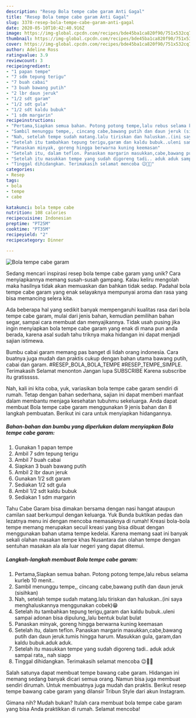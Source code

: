 ```yaml
---
description: "Resep Bola tempe cabe garam Anti Gagal"
title: "Resep Bola tempe cabe garam Anti Gagal"
slug: 3378-resep-bola-tempe-cabe-garam-anti-gagal
date: 2020-05-10T10:42:40.916Z
image: https://img-global.cpcdn.com/recipes/bde45ba1ca820f90/751x532cq70/bola-tempe-cabe-garam-foto-resep-utama.jpg
thumbnail: https://img-global.cpcdn.com/recipes/bde45ba1ca820f90/751x532cq70/bola-tempe-cabe-garam-foto-resep-utama.jpg
cover: https://img-global.cpcdn.com/recipes/bde45ba1ca820f90/751x532cq70/bola-tempe-cabe-garam-foto-resep-utama.jpg
author: Adeline Ross
ratingvalue: 3.9
reviewcount: 3
recipeingredient:
- "1 papan tempe"
- "7 sdm tepung terigu"
- "7 buah cabai"
- "3 buah bawang putih"
- "2 lbr daun jeruk"
- "1/2 sdt garam"
- "1/2 sdt gula"
- "1/2 sdt kaldu bubuk"
- "1 sdm margarin"
recipeinstructions:
- "Pertama,Siapkan semua bahan. Potong potong tempe,lalu rebus selama kurleb 10 menit.."
- "Sambil menunggu tempe,, cincang cabe,bawang putih dan daun jeruk (sisihkan)"
- "Nah, setelah tempe sudah matang.lalu tiriskan dan haluskan..(ini saya menghaluskannya menggunakan cobek)😁"
- "Setelah itu tambahkan tepung terigu,garam dan kaldu bubuk..uleni sampai adonan bisa dipulung,,lalu bentuk bulat bulat"
- "Panaskan minyak, goreng hingga berwarna kuning keemasan"
- "Setelah itu, dalam teflon. Panaskan margarin masukkan,cabe,bawang putih dan daun jeruk.tumis hingga harum. Masukkan gula, garam,dan kaldu bubuk.aduk aduk."
- "Setelah itu masukkan tempe yang sudah digoreng tadi.. aduk aduk sampai rata,, nah siapp"
- "Tinggal dihidangkan. Terimakasih selamat mencoba 😉👍🏻"
categories:
- Resep
tags:
- bola
- tempe
- cabe

katakunci: bola tempe cabe 
nutrition: 108 calories
recipecuisine: Indonesian
preptime: "PT25M"
cooktime: "PT35M"
recipeyield: "2"
recipecategory: Dinner

---
```



![Bola tempe cabe garam](https://img-global.cpcdn.com/recipes/bde45ba1ca820f90/751x532cq70/bola-tempe-cabe-garam-foto-resep-utama.jpg)

Sedang mencari inspirasi resep bola tempe cabe garam yang unik? Cara menyiapkannya memang susah-susah gampang. Kalau keliru mengolah maka hasilnya tidak akan memuaskan dan bahkan tidak sedap. Padahal bola tempe cabe garam yang enak selayaknya mempunyai aroma dan rasa yang bisa memancing selera kita.

Ada beberapa hal yang sedikit banyak mempengaruhi kualitas rasa dari bola tempe cabe garam, mulai dari jenis bahan, kemudian pemilihan bahan segar, sampai cara membuat dan menyajikannya. Tidak usah pusing jika ingin menyiapkan bola tempe cabe garam yang enak di mana pun anda berada, karena asal sudah tahu triknya maka hidangan ini dapat menjadi sajian istimewa.

Bumbu cabai garam memang pas banget di lidah orang indonesia. Cara buatnya juga mudah dan praktis cukup dengan bahan utama bawang putih, cabai dan garam. #RESEP_BOLA_BOLA_TEMPE #RESEP_TEMPE_SIMPLE. Terimakasih Selamat menonton Jangan lupa SUBSCRIBE Karena subscribe itu gratisssss.


Nah, kali ini kita coba, yuk, variasikan bola tempe cabe garam sendiri di rumah. Tetap dengan bahan sederhana, sajian ini dapat memberi manfaat dalam membantu menjaga kesehatan tubuhmu sekeluarga. Anda dapat membuat Bola tempe cabe garam menggunakan 9 jenis bahan dan 8 langkah pembuatan. Berikut ini cara untuk menyiapkan hidangannya.

<!--inarticleads1-->

##### Bahan-bahan dan bumbu yang diperlukan dalam menyiapkan Bola tempe cabe garam:

1. Gunakan 1 papan tempe
1. Ambil 7 sdm tepung terigu
1. Ambil 7 buah cabai
1. Siapkan 3 buah bawang putih
1. Ambil 2 lbr daun jeruk
1. Gunakan 1/2 sdt garam
1. Sediakan 1/2 sdt gula
1. Ambil 1/2 sdt kaldu bubuk
1. Sediakan 1 sdm margarin


Tahu Cabe Garam bisa dimakan bersama dengan nasi hangat ataupun camilan saat berkumpul dengan keluarga. Yuk Bunda buktikan pedas dan lezatnya menu ini dengan mencoba memasaknya di rumah! Kreasi bola-bola tempe memang merupakan secuil kreasi yang bisa dibuat dengan menggunakan bahan utama tempe kedelai. Karena memang saat ini banyak sekali olahan masakan tempe khas Nusantara dan olahan tempe dengan sentuhan masakan ala ala luar negeri yang dapat ditemui. 

<!--inarticleads2-->

##### Langkah-langkah membuat Bola tempe cabe garam:

1. Pertama,Siapkan semua bahan. Potong potong tempe,lalu rebus selama kurleb 10 menit..
1. Sambil menunggu tempe,, cincang cabe,bawang putih dan daun jeruk (sisihkan)
1. Nah, setelah tempe sudah matang.lalu tiriskan dan haluskan..(ini saya menghaluskannya menggunakan cobek)😁
1. Setelah itu tambahkan tepung terigu,garam dan kaldu bubuk..uleni sampai adonan bisa dipulung,,lalu bentuk bulat bulat
1. Panaskan minyak, goreng hingga berwarna kuning keemasan
1. Setelah itu, dalam teflon. Panaskan margarin masukkan,cabe,bawang putih dan daun jeruk.tumis hingga harum. Masukkan gula, garam,dan kaldu bubuk.aduk aduk.
1. Setelah itu masukkan tempe yang sudah digoreng tadi.. aduk aduk sampai rata,, nah siapp
1. Tinggal dihidangkan. Terimakasih selamat mencoba 😉👍🏻


Salah satunya dapat membuat tempe bawang cabe garam. Hidangan ini memang sedang banyak dicari semua orang. Namun bisa juga membuat sendiri dirumah. Untuk membuatnya juga mudah dan praktis. Berikut resep tempe bawang cabe garam yang dilansir Tribun Style dari akun Instagram. 

Gimana nih? Mudah bukan? Itulah cara membuat bola tempe cabe garam yang bisa Anda praktikkan di rumah. Selamat mencoba!

